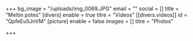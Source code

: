 +++
bg_image = "/uploads/img_0069.JPG"
email = ""
social = []
title = "Meltin potes"
[divers]
enable = true
titre = "Videos"
[[divers.videos]]
id = "QpfeEu5JnVM"
[picture]
enable = false
images = []
titre = "Photos"

+++
